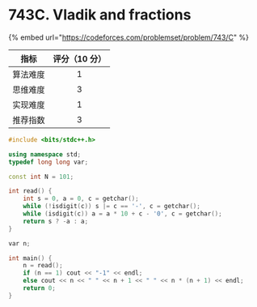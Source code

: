 # 743C. Vladik and fractions

{% embed url="https://codeforces.com/problemset/problem/743/C" %}

|  指标  | 评分（10 分） |
| :--: | :------: |
| 算法难度 |     1    |
| 思维难度 |     3    |
| 实现难度 |     1    |
| 推荐指数 |     3    |



```cpp
#include <bits/stdc++.h>

using namespace std;
typedef long long var;

const int N = 101;

int read() {
	int s = 0, a = 0, c = getchar();
	while (!isdigit(c)) s |= c == '-', c = getchar();
	while (isdigit(c)) a = a * 10 + c - '0', c = getchar();
	return s ? -a : a;
}

var n;

int main() {
	n = read();
	if (n == 1) cout << "-1" << endl;
	else cout << n << " " << n + 1 << " " << n * (n + 1) << endl;
	return 0;
}

```
